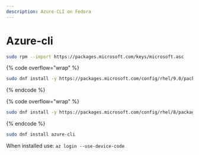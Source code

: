 ```yaml
---
description: Azure-CLI on Fedora
---
```


# Azure-cli

```bash
sudo rpm --import https://packages.microsoft.com/keys/microsoft.asc
```

{% code overflow="wrap" %}
```bash
sudo dnf install -y https://packages.microsoft.com/config/rhel/9.0/packages-microsoft-prod.rpm
```
{% endcode %}

{% code overflow="wrap" %}
```bash
sudo dnf install -y https://packages.microsoft.com/config/rhel/8/packages-microsoft-prod.rpm
```
{% endcode %}

```bash
sudo dnf install azure-cli
```

When installed use: `az login --use-device-code`
